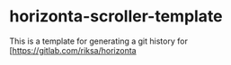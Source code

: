 # horizonta-scroller-template
This is a template for generating a git history for 
[https://gitlab.com/riksa/horizonta